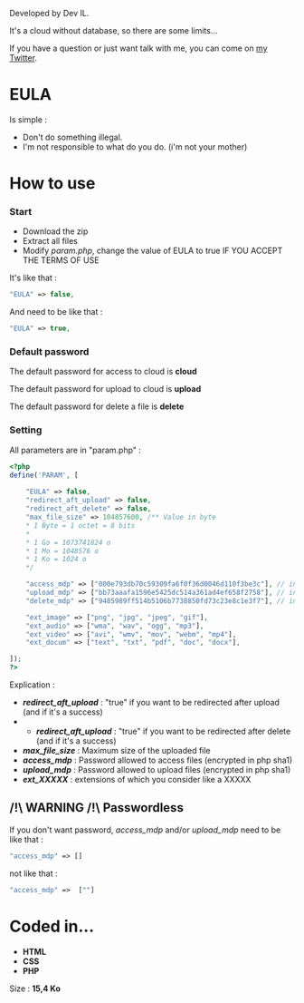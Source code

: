 
Developed by Dev IL. 

It's a cloud without database, so there are some limits...

If you have a question or just want talk with me, you can come on [my Twitter](https://twitter.com/DevIl00110000).


# EULA
Is simple : 
* Don't do something illegal.
* I'm not responsible to what do you do. (i'm not your mother)

# How to use

### Start
* Download the zip
* Extract all files
* Modify _param.php_, change the value of EULA to true IF YOU ACCEPT THE TERMS OF USE

It's like that : 
``` php
"EULA" => false,
```
And need to be like that : 
``` php
"EULA" => true,
```


### Default password
The default password for access to cloud is **cloud**

The default password for upload to cloud is **upload**

The default password for delete a file is **delete**

### Setting
All parameters are in "param.php" :
``` php
<?php
define('PARAM', [
	
	"EULA" => false,
	"redirect_aft_upload" => false,
	"redirect_aft_delete" => false,
	"max_file_size" => 104857600, /** Value in byte 
	* 1 Byte = 1 octet = 8 bits
	*
	* 1 Go = 1073741824 o
	* 1 Mo = 1048576 o
	* 1 Ko = 1024 o
	*/

	"access_mdp" => ["000e793db70c59309fa6f0f36d0046d110f3be3c"], // in sha1 , not just "" or a space  
	"upload_mdp" => ["bb73aaafa1596e5425dc514a361ad4ef658f2758"], // in sha1 , not just "" or a space  
	"delete_mdp" => ["9485989ff514b5106b7738850fd73c23e8c1e3f7"], // in sha1 , not just "" or a space  

	"ext_image" => ["png", "jpg", "jpeg", "gif"],
	"ext_audio" => ["wma", "wav", "ogg", "mp3"],
	"ext_video" => ["avi", "wmv", "mov", "webm", "mp4"],
	"ext_docum" => ["text", "txt", "pdf", "doc", "docx"],

]);
?>
```
Explication :
* ***redirect_aft_upload*** : "true" if you want to be redirected after upload (and if it's a success)
* * ***redirect_aft_upload*** : "true" if you want to be redirected after delete (and if it's a success)
* ***max_file_size*** : Maximum size of the uploaded file
* ***access_mdp*** : Password allowed to access files (encrypted in php sha1)
* ***upload_mdp*** : Password allowed to upload files (encrypted in php sha1)
* ***ext_XXXXX*** : extensions of which you consider like a XXXXX

## /!\ WARNING /!\ Passwordless
If you don't want password, _access_mdp_ and/or _upload_mdp_ need to be
like that :
``` php
"access_mdp" => []
```
not like that : 
``` php
"access_mdp" =>  [""]
```

# Coded in...
* **HTML**
* **CSS**
* **PHP**

Size : **15,4 Ko**